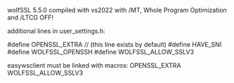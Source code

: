 wolfSSL 5.5.0 compiled with vs2022 with /MT, Whole Program Optimization and /LTCG OFF!

additional lines in user_settings.h:

#define OPENSSL_EXTRA // (this line exists by default)
#define HAVE_SNI
#define WOLFSSL_OPENSSH
#define WOLFSSL_ALLOW_SSLV3

easywsclient must be linked with macros:
OPENSSL_EXTRA
WOLFSSL_ALLOW_SSLV3
